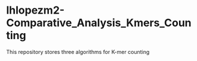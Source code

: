 # lhlopezm2-Comparative_Analysis_Kmers_Counting
This repository stores three algorithms for K-mer counting
